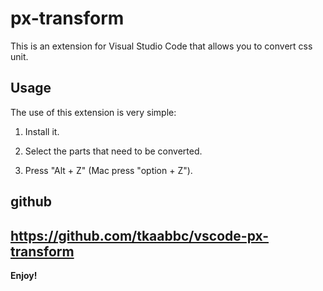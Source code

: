 # px-transform

This is an extension for Visual Studio Code that allows you to convert css unit.

## Usage

The use of this extension is very simple:  

1. Install it.

2. Select the parts that need to be converted.

3. Press "Alt + Z" (Mac press "option + Z").

## github

https://github.com/tkaabbc/vscode-px-transform
-----------------------------------------------------------------------------------------------------------

**Enjoy!**
